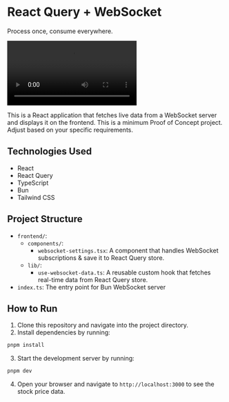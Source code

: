 # React Query + WebSocket

Process once, consume everywhere.

![Demo](./docs/demo.webm)

This is a React application that fetches live data from a WebSocket server and displays it on the frontend. This is a minimum Proof of Concept project. Adjust based on your specific requirements.

## Technologies Used

- React
- React Query
- TypeScript
- Bun
- Tailwind CSS

## Project Structure

- `frontend/`:
  - `components/`:
    - `websocket-settings.tsx`: A component that handles WebSocket subscriptions & save it to React Query store.
  - `lib/`:
    - `use-websocket-data.ts`: A reusable custom hook that fetches real-time data from React Query store.
- `index.ts`: The entry point for Bun WebSocket server

## How to Run

1. Clone this repository and navigate into the project directory.
2. Install dependencies by running:

```bash
pnpm install
```

3. Start the development server by running:

```bash
pnpm dev
```

4. Open your browser and navigate to `http://localhost:3000` to see the stock price data.
